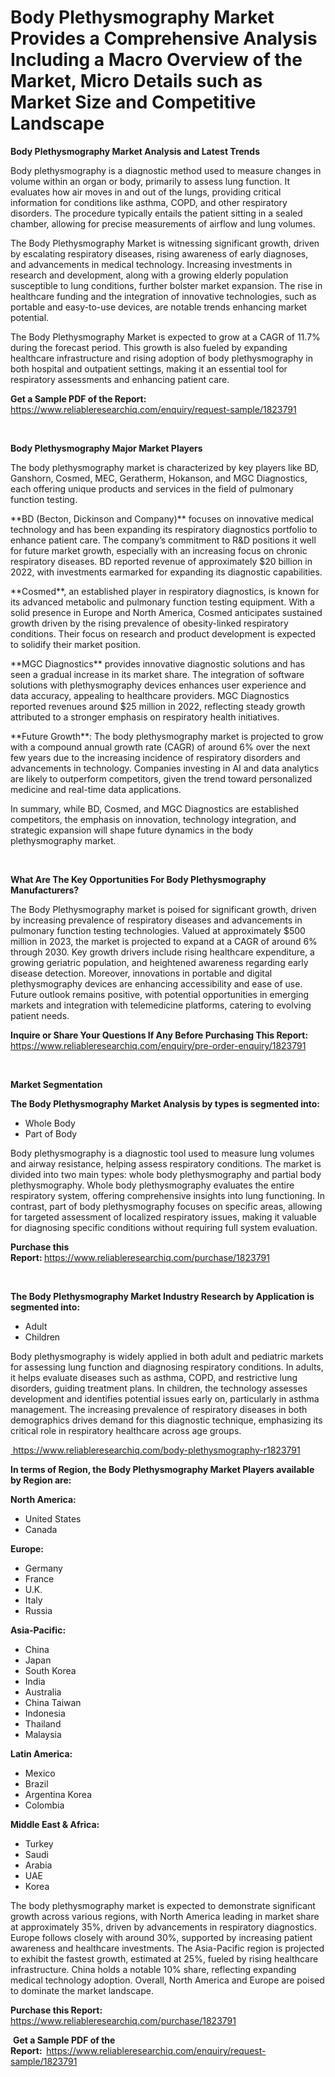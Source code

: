 <p><h1>Body Plethysmography Market Provides a Comprehensive Analysis Including a Macro Overview of the Market, Micro Details such as Market Size and Competitive Landscape</h1></p><p><strong>Body Plethysmography Market Analysis and Latest Trends</strong></p>
<p><p>Body plethysmography is a diagnostic method used to measure changes in volume within an organ or body, primarily to assess lung function. It evaluates how air moves in and out of the lungs, providing critical information for conditions like asthma, COPD, and other respiratory disorders. The procedure typically entails the patient sitting in a sealed chamber, allowing for precise measurements of airflow and lung volumes.</p><p>The Body Plethysmography Market is witnessing significant growth, driven by escalating respiratory diseases, rising awareness of early diagnoses, and advancements in medical technology. Increasing investments in research and development, along with a growing elderly population susceptible to lung conditions, further bolster market expansion. The rise in healthcare funding and the integration of innovative technologies, such as portable and easy-to-use devices, are notable trends enhancing market potential.</p><p>The Body Plethysmography Market is expected to grow at a CAGR of 11.7% during the forecast period. This growth is also fueled by expanding healthcare infrastructure and rising adoption of body plethysmography in both hospital and outpatient settings, making it an essential tool for respiratory assessments and enhancing patient care.</p></p>
<p><strong>Get a Sample PDF of the Report:&nbsp;</strong> <a href="https://www.reliableresearchiq.com/enquiry/request-sample/1823791?utm_campaign=104&utm_medium=2&utm_source=Github&utm_content=ia&utm_term=13042025&utm_id=body-plethysmography">https://www.reliableresearchiq.com/enquiry/request-sample/1823791</a></p>
<p>&nbsp;</p>
<p><strong>Body Plethysmography Major Market Players</strong></p>
<p><p>The body plethysmography market is characterized by key players like BD, Ganshorn, Cosmed, MEC, Geratherm, Hokanson, and MGC Diagnostics, each offering unique products and services in the field of pulmonary function testing.</p><p>**BD (Becton, Dickinson and Company)** focuses on innovative medical technology and has been expanding its respiratory diagnostics portfolio to enhance patient care. The company’s commitment to R&D positions it well for future market growth, especially with an increasing focus on chronic respiratory diseases. BD reported revenue of approximately $20 billion in 2022, with investments earmarked for expanding its diagnostic capabilities.</p><p>**Cosmed**, an established player in respiratory diagnostics, is known for its advanced metabolic and pulmonary function testing equipment. With a solid presence in Europe and North America, Cosmed anticipates sustained growth driven by the rising prevalence of obesity-linked respiratory conditions. Their focus on research and product development is expected to solidify their market position.</p><p>**MGC Diagnostics** provides innovative diagnostic solutions and has seen a gradual increase in its market share. The integration of software solutions with plethysmography devices enhances user experience and data accuracy, appealing to healthcare providers. MGC Diagnostics reported revenues around $25 million in 2022, reflecting steady growth attributed to a stronger emphasis on respiratory health initiatives.</p><p>**Future Growth**: The body plethysmography market is projected to grow with a compound annual growth rate (CAGR) of around 6% over the next few years due to the increasing incidence of respiratory disorders and advancements in technology. Companies investing in AI and data analytics are likely to outperform competitors, given the trend toward personalized medicine and real-time data applications. </p><p>In summary, while BD, Cosmed, and MGC Diagnostics are established competitors, the emphasis on innovation, technology integration, and strategic expansion will shape future dynamics in the body plethysmography market.</p></p>
<p>&nbsp;</p>
<p><strong>What Are The Key Opportunities For Body Plethysmography Manufacturers?</strong></p>
<p><p>The Body Plethysmography market is poised for significant growth, driven by increasing prevalence of respiratory diseases and advancements in pulmonary function testing technologies. Valued at approximately $500 million in 2023, the market is projected to expand at a CAGR of around 6% through 2030. Key growth drivers include rising healthcare expenditure, a growing geriatric population, and heightened awareness regarding early disease detection. Moreover, innovations in portable and digital plethysmography devices are enhancing accessibility and ease of use. Future outlook remains positive, with potential opportunities in emerging markets and integration with telemedicine platforms, catering to evolving patient needs.</p></p>
<p><strong>Inquire or Share Your Questions If Any Before Purchasing This Report:</strong> <a href="https://www.reliableresearchiq.com/enquiry/pre-order-enquiry/1823791?utm_campaign=104&utm_medium=2&utm_source=Github&utm_content=ia&utm_term=13042025&utm_id=body-plethysmography">https://www.reliableresearchiq.com/enquiry/pre-order-enquiry/1823791</a></p>
<p>&nbsp;</p>
<p><strong>Market Segmentation</strong></p>
<p><strong>The Body Plethysmography Market Analysis by types is segmented into:</strong></p>
<p><ul><li>Whole Body</li><li>Part of Body</li></ul></p>
<p><p>Body plethysmography is a diagnostic tool used to measure lung volumes and airway resistance, helping assess respiratory conditions. The market is divided into two main types: whole body plethysmography and partial body plethysmography. Whole body plethysmography evaluates the entire respiratory system, offering comprehensive insights into lung functioning. In contrast, part of body plethysmography focuses on specific areas, allowing for targeted assessment of localized respiratory issues, making it valuable for diagnosing specific conditions without requiring full system evaluation.</p></p>
<p><strong>Purchase this Report:&nbsp;</strong><a href="https://www.reliableresearchiq.com/purchase/1823791?utm_campaign=104&utm_medium=2&utm_source=Github&utm_content=ia&utm_term=13042025&utm_id=body-plethysmography">https://www.reliableresearchiq.com/purchase/1823791</a></p>
<p>&nbsp;</p>
<p><strong>The Body Plethysmography Market Industry Research by Application is segmented into:</strong></p>
<p><ul><li>Adult</li><li>Children</li></ul></p>
<p><p>Body plethysmography is widely applied in both adult and pediatric markets for assessing lung function and diagnosing respiratory conditions. In adults, it helps evaluate diseases such as asthma, COPD, and restrictive lung disorders, guiding treatment plans. In children, the technology assesses development and identifies potential issues early on, particularly in asthma management. The increasing prevalence of respiratory diseases in both demographics drives demand for this diagnostic technique, emphasizing its critical role in respiratory healthcare across age groups.</p></p>
<p><a href="https://www.reliableresearchiq.com/body-plethysmography-r1823791?utm_campaign=104&utm_medium=2&utm_source=Github&utm_content=ia&utm_term=13042025&utm_id=body-plethysmography">&nbsp;https://www.reliableresearchiq.com/body-plethysmography-r1823791</a></p>
<p><strong>In terms of Region, the Body Plethysmography Market Players available by Region are:</strong></p>
<p>
    <p> <strong> North America: </strong>
        <ul>
            <li>United States</li>
            <li>Canada</li>
        </ul>
        </p> 
    <p> <strong> Europe: </strong>
        <ul>
            <li>Germany</li>
            <li>France</li>
            <li>U.K.</li>
            <li>Italy</li>
            <li>Russia</li>
        </ul>
        </p> 
    <p> <strong> Asia-Pacific: </strong>
        <ul>
            <li>China</li>
            <li>Japan</li>
            <li>South Korea</li>
            <li>India</li>
            <li>Australia</li>
            <li>China Taiwan</li>
            <li>Indonesia</li>
            <li>Thailand</li>
            <li>Malaysia</li>
        </ul>
        </p> 
    <p> <strong> Latin America: </strong>
        <ul>
            <li>Mexico</li>
            <li>Brazil</li>
            <li>Argentina Korea</li>
            <li>Colombia</li>
        </ul>
        </p> 
    <p> <strong> Middle East & Africa: </strong>
        <ul>
            <li>Turkey</li>
            <li>Saudi</li>
            <li>Arabia</li>
            <li>UAE</li>
            <li>Korea</li>
        </ul>
    </p>
    </p>
<p><p>The body plethysmography market is expected to demonstrate significant growth across various regions, with North America leading in market share at approximately 35%, driven by advancements in respiratory diagnostics. Europe follows closely with around 30%, supported by increasing patient awareness and healthcare investments. The Asia-Pacific region is projected to exhibit the fastest growth, estimated at 25%, fueled by rising healthcare infrastructure. China holds a notable 10% share, reflecting expanding medical technology adoption. Overall, North America and Europe are poised to dominate the market landscape.</p></p>
<p><strong>Purchase this Report: </strong><a href="https://www.reliableresearchiq.com/purchase/1823791?utm_campaign=104&utm_medium=2&utm_source=Github&utm_content=ia&utm_term=13042025&utm_id=body-plethysmography">https://www.reliableresearchiq.com/purchase/1823791</a></p>
<p>&nbsp;<strong>Get a Sample PDF of the Report:&nbsp;&nbsp;</strong><a href="https://www.reliableresearchiq.com/enquiry/request-sample/1823791?utm_campaign=104&utm_medium=2&utm_source=Github&utm_content=ia&utm_term=13042025&utm_id=body-plethysmography">https://www.reliableresearchiq.com/enquiry/request-sample/1823791</a></p>
<p><strong></strong></p>
<p><p></p><p></p><p></p></p>